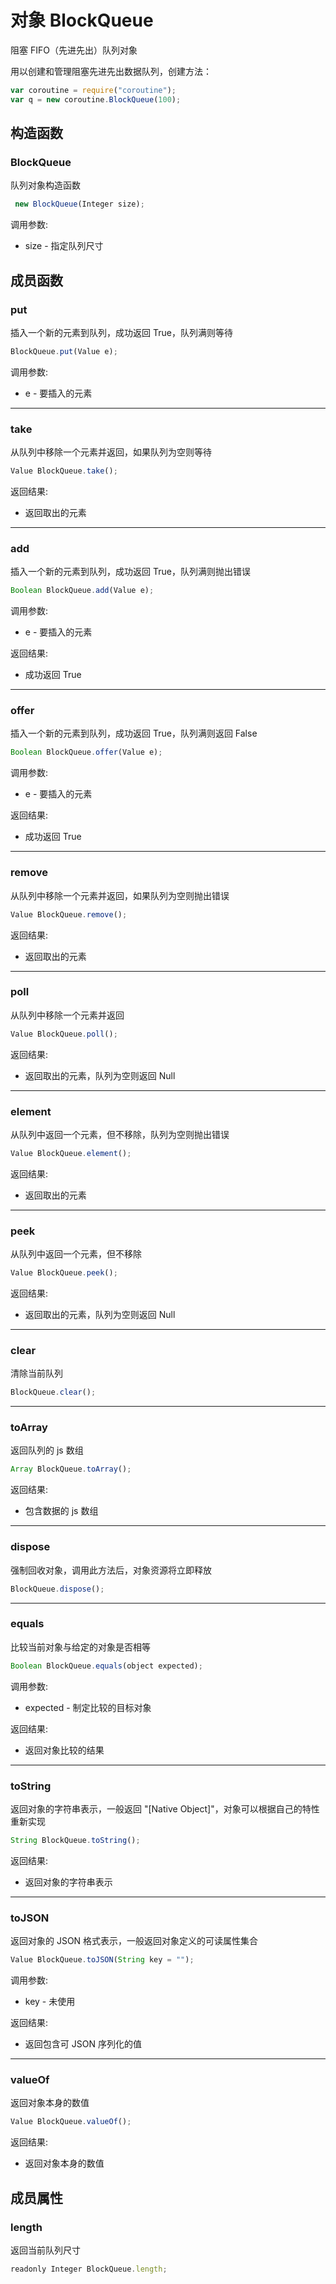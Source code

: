 # 对象 BlockQueue
阻塞 FIFO（先进先出）队列对象

用以创建和管理阻塞先进先出数据队列，创建方法：
```JavaScript
var coroutine = require("coroutine");
var q = new coroutine.BlockQueue(100);
```
## 构造函数
        
### BlockQueue
队列对象构造函数
```JavaScript
 new BlockQueue(Integer size);
```

调用参数:
* size - 指定队列尺寸

## 成员函数
        
### put
插入一个新的元素到队列，成功返回 True，队列满则等待
```JavaScript
BlockQueue.put(Value e);
```

调用参数:
* e - 要插入的元素

--------------------------
### take
从队列中移除一个元素并返回，如果队列为空则等待
```JavaScript
Value BlockQueue.take();
```

返回结果:
* 返回取出的元素

--------------------------
### add
插入一个新的元素到队列，成功返回 True，队列满则抛出错误
```JavaScript
Boolean BlockQueue.add(Value e);
```

调用参数:
* e - 要插入的元素

返回结果:
* 成功返回 True

--------------------------
### offer
插入一个新的元素到队列，成功返回 True，队列满则返回 False
```JavaScript
Boolean BlockQueue.offer(Value e);
```

调用参数:
* e - 要插入的元素

返回结果:
* 成功返回 True

--------------------------
### remove
从队列中移除一个元素并返回，如果队列为空则抛出错误
```JavaScript
Value BlockQueue.remove();
```

返回结果:
* 返回取出的元素

--------------------------
### poll
从队列中移除一个元素并返回
```JavaScript
Value BlockQueue.poll();
```

返回结果:
* 返回取出的元素，队列为空则返回 Null

--------------------------
### element
从队列中返回一个元素，但不移除，队列为空则抛出错误
```JavaScript
Value BlockQueue.element();
```

返回结果:
* 返回取出的元素

--------------------------
### peek
从队列中返回一个元素，但不移除
```JavaScript
Value BlockQueue.peek();
```

返回结果:
* 返回取出的元素，队列为空则返回 Null

--------------------------
### clear
清除当前队列
```JavaScript
BlockQueue.clear();
```

--------------------------
### toArray
返回队列的 js 数组
```JavaScript
Array BlockQueue.toArray();
```

返回结果:
* 包含数据的 js 数组

--------------------------
### dispose
强制回收对象，调用此方法后，对象资源将立即释放
```JavaScript
BlockQueue.dispose();
```

--------------------------
### equals
比较当前对象与给定的对象是否相等
```JavaScript
Boolean BlockQueue.equals(object expected);
```

调用参数:
* expected - 制定比较的目标对象

返回结果:
* 返回对象比较的结果

--------------------------
### toString
返回对象的字符串表示，一般返回 "[Native Object]"，对象可以根据自己的特性重新实现
```JavaScript
String BlockQueue.toString();
```

返回结果:
* 返回对象的字符串表示

--------------------------
### toJSON
返回对象的 JSON 格式表示，一般返回对象定义的可读属性集合
```JavaScript
Value BlockQueue.toJSON(String key = "");
```

调用参数:
* key - 未使用

返回结果:
* 返回包含可 JSON 序列化的值

--------------------------
### valueOf
返回对象本身的数值
```JavaScript
Value BlockQueue.valueOf();
```

返回结果:
* 返回对象本身的数值

## 成员属性
        
### length
返回当前队列尺寸
```JavaScript
readonly Integer BlockQueue.length;
```

